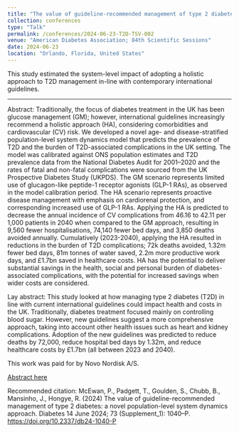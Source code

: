 ```yaml
---
title: "The value of guideline-recommended management of type 2 diabetes: a novel population-level system dynamics approach"
collection: conferences
type: "Talk"
permalink: /conferences/2024-06-23-T2D-TSV-002
venue: "American Diabetes Association; 84th Scientific Sessions"
date: 2024-06-23
location: "Orlando, Florida, United States"
---
```


This study estimated the system-level impact of adopting a holistic approach to T2D management in-line with contemporary international guidelines. 

---

Abstract: Traditionally, the focus of diabetes treatment in the UK has been glucose management (GM); however, international guidelines increasingly recommend a holistic approach (HA), considering comorbidities and cardiovascular (CV) risk. We developed a novel age- and disease-stratified population-level system dynamics model that predicts the prevalence of T2D and the burden of T2D-associated complications in the UK setting. The model was calibrated against ONS population estimates and T2D prevalence data from the National Diabetes Audit for 2001–2020 and the rates of fatal and non-fatal complications were sourced from the UK Prospective Diabetes Study (UKPDS). The GM scenario represents limited use of glucagon-like peptide-1 receptor agonists (GLP-1 RAs), as observed in the model calibration period. The HA scenario represents proactive disease management with emphasis on cardiorenal protection, and corresponding increased use of GLP-1 RAs. Applying the HA is predicted to decrease the annual incidence of CV complications from 46.16 to 42.11 per 1,000 patients in 2040 when compared to the GM approach, resulting in 9,560 fewer hospitalisations, 74,140 fewer bed days, and 3,850 deaths avoided annually. Cumulatively (2023-2040), applying the HA resulted in reductions in the burden of T2D complications; 72k deaths avoided, 1.32m fewer bed days, 81m tonnes of water saved, 2.2m more productive work days, and £1.7bn saved in healthcare costs. HA has the potential to deliver substantial savings in the health, social and personal burden of diabetes-associated complications, with the potential for increased savings when wider costs are considered.

Lay abstract: This study looked at how managing type 2 diabetes (T2D) in line with current international guidelines could impact health and costs in the UK. Traditionally, diabetes treatment focused mainly on controlling blood sugar. However, new guidelines suggest a more comprehensive approach, taking into account other health issues such as heart and kidney complications. Adoption of the new guidelines was predicted to reduce deaths by 72,000, reduce hospital bed days by 1.32m, and reduce healthcare costs by £1.7bn (all between 2023 and 2040). 

This work was paid for by Novo Nordisk A/S. 

[Abstract here](https://doi.org/10.2337/db24-1040-P)

Recommended citation: McEwan, P., Padgett, T., Goulden, S., Chubb, B., Mansinho, J., Hongye, R. (2024) The value of guideline-recommended management of type 2 diabetes: a novel population-level system dynamics approach. Diabetes 14 June 2024; 73 (Supplement_1): 1040–P. https://doi.org/10.2337/db24-1040-P